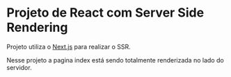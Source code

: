 # Projeto de React com Server Side Rendering

Projeto utiliza o [Next.js](https://nextjs.org/) para realizar o SSR.

Nesse projeto a pagina index está sendo totalmente renderizada no lado do servidor.